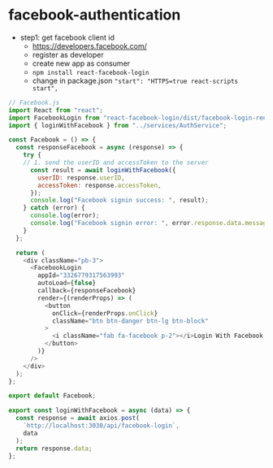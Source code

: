 # facebook-authentication
- step1: get facebook client id 
    - https://developers.facebook.com/
    - register as developer
    - create new app as consumer
    - `npm install react-facebook-login`
    - change in package.json `"start": "HTTPS=true react-scripts start",`


```js
// Facebook.js
import React from "react";
import FacebookLogin from "react-facebook-login/dist/facebook-login-render-props";
import { loginWithFacebook } from "../services/AuthService";

const Facebook = () => {
  const responseFacebook = async (response) => {
    try {
    // 1. send the userID and accessToken to the server
      const result = await loginWithFacebook({
        userID: response.userID,
        accessToken: response.accessToken,
      });
      console.log("Facebook signin success: ", result);
    } catch (error) {
      console.log(error);
      console.log("Facebook signin error: ", error.response.data.message);
    }
  };

  return (
    <div className="pb-3">
      <FacebookLogin
        appId="3326779317563993"
        autoLoad={false}
        callback={responseFacebook}
        render={(renderProps) => (
          <button
            onClick={renderProps.onClick}
            className="btn btn-danger btn-lg btn-block"
          >
            <i className="fab fa-facebook p-2"></i>Login With Facebook
          </button>
        )}
      />
    </div>
  );
};

export default Facebook;


```

```js
export const loginWithFacebook = async (data) => {
  const response = await axios.post(
    `http://localhost:3030/api/facebook-login`,
    data
  );
  return response.data;
};
```
